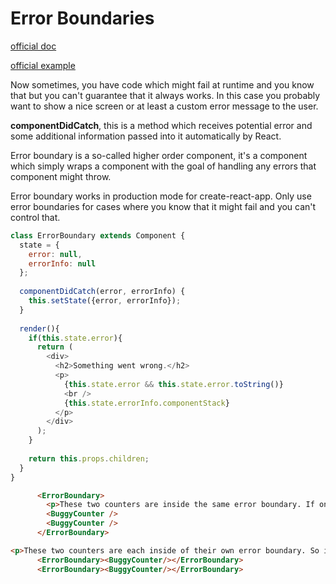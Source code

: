 # Error Boundaries

[official doc](https://reactjs.org/docs/error-boundaries.html) 

[official example](https://codepen.io/gaearon/pen/wqvxGa?editors=0011) 

Now sometimes, you have code which might fail at runtime and you know that but you can't guarantee that it always works. In this case you probably want to show a nice screen or at least a custom error message to the user.

**componentDidCatch**, this is a method which receives potential error and some additional information passed into it automatically by React.

Error boundary is a so-called higher order component, it's a component which simply wraps a component with the goal of handling any errors that component might throw.

Error boundary works in production mode for create-react-app. Only use error boundaries for cases where you know that it might fail and you can't control that.

```javascript
class ErrorBoundary extends Component {
  state = {
    error: null,
    errorInfo: null
  };
  
  componentDidCatch(error, errorInfo) {
    this.setState({error, errorInfo});
  }
  
  render(){
    if(this.state.error){
      return (
        <div>
          <h2>Something went wrong.</h2>
          <p>
            {this.state.error && this.state.error.toString()}
            <br />
            {this.state.errorInfo.componentStack}
          </p>
        </div>
      );
    }
    
    return this.props.children;
  }
}
```

```html
      <ErrorBoundary>
        <p>These two counters are inside the same error boundary. If one crashes, the error boundary will replace both of them.</p>
        <BuggyCounter />
        <BuggyCounter />
      </ErrorBoundary>
```

```html
<p>These two counters are each inside of their own error boundary. So if one crashes, the other is not affected.</p>
      <ErrorBoundary><BuggyCounter/></ErrorBoundary>
      <ErrorBoundary><BuggyCounter/></ErrorBoundary>
```
